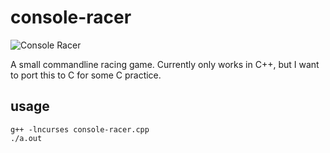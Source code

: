 # console-racer

![Console Racer](http://cazares.github.io/images/racer.png)

A small commandline racing game. Currently only works in C++, but I want to port this to C for some C practice.

## usage
	g++ -lncurses console-racer.cpp
	./a.out 

